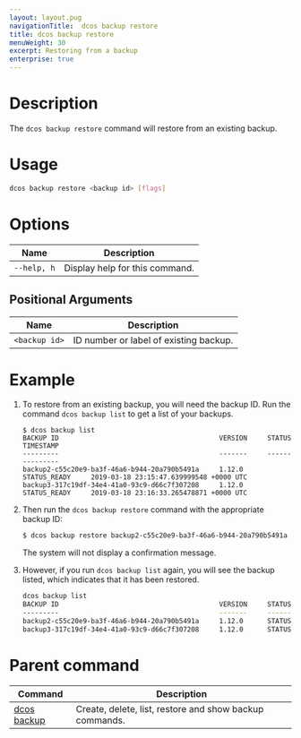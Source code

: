 ```yaml
---
layout: layout.pug
navigationTitle:  dcos backup restore
title: dcos backup restore
menuWeight: 30
excerpt: Restoring from a backup 
enterprise: true
---
```


# Description

The `dcos backup restore` command will restore from an existing backup.

# Usage

```bash
dcos backup restore <backup id> [flags]
```

# Options

| Name | Description |
|---------|-------------|
| `--help, h`   |  Display help for this command. |

## Positional Arguments

| Name | Description |
|---------|-------------|
| `<backup id>` | ID number or label of existing backup. |

# Example

1. To restore from an existing backup, you will need the backup ID. Run the command `dcos backup list` to get a list of your backups.

    ```
    $ dcos backup list
    BACKUP ID                                        VERSION     STATUS           TIMESTAMP
    ---------                                        -------     ------           ---------
    backup2-c55c20e9-ba3f-46a6-b944-20a790b5491a     1.12.0      STATUS_READY     2019-03-18 23:15:47.639999548 +0000 UTC
    backup3-317c19df-34e4-41a0-93c9-d66c7f307208     1.12.0      STATUS_READY     2019-03-18 23:16:33.265478871 +0000 UTC
    ```

1. Then run the `dcos backup restore` command with the appropriate backup ID:

    ```bash
    $ dcos backup restore backup2-c55c20e9-ba3f-46a6-b944-20a790b5491a
    ```

    The system will not display a confirmation message. 
    
1. However, if you run `dcos backup list` again, you will see the backup listed, which indicates that it has been restored.

    ```bash
    dcos backup list
    BACKUP ID                                        VERSION     STATUS                TIMESTAMP
    ---------                                        -------     ------                ---------
    backup2-c55c20e9-ba3f-46a6-b944-20a790b5491a     1.12.0      STATUS_READY          2019-03-18 23:15:47.639999548 +0000 UTC
    backup3-317c19df-34e4-41a0-93c9-d66c7f307208     1.12.0      STATUS_BACKING_UP     2019-03-18 23:16:33.265478871 +0000 UTC
    ```

# Parent command

| Command | Description |
|---------|-------------|
| [dcos backup](/1.12/cli/command-reference/dcos-backup/) |  Create, delete, list, restore and show backup commands. |

